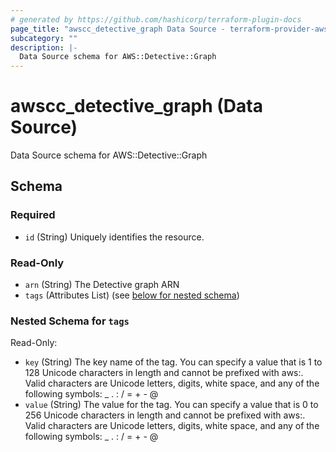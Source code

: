 ```yaml
---
# generated by https://github.com/hashicorp/terraform-plugin-docs
page_title: "awscc_detective_graph Data Source - terraform-provider-awscc"
subcategory: ""
description: |-
  Data Source schema for AWS::Detective::Graph
---
```


# awscc_detective_graph (Data Source)

Data Source schema for AWS::Detective::Graph



<!-- schema generated by tfplugindocs -->
## Schema

### Required

- `id` (String) Uniquely identifies the resource.

### Read-Only

- `arn` (String) The Detective graph ARN
- `tags` (Attributes List) (see [below for nested schema](#nestedatt--tags))

<a id="nestedatt--tags"></a>
### Nested Schema for `tags`

Read-Only:

- `key` (String) The key name of the tag. You can specify a value that is 1 to 128 Unicode characters in length and cannot be prefixed with aws:. Valid characters are Unicode letters, digits, white space, and any of the following symbols: _ . : / = + - @
- `value` (String) The value for the tag. You can specify a value that is 0 to 256 Unicode characters in length and cannot be prefixed with aws:. Valid characters are Unicode letters, digits, white space, and any of the following symbols: _ . : / = + - @


